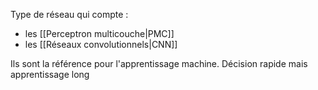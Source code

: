 Type de réseau qui compte :
- les [[Perceptron multicouche|PMC]]
- les [[Réseaux convolutionnels|CNN]]


Ils sont la référence pour l'apprentissage machine.
Décision rapide mais apprentissage long